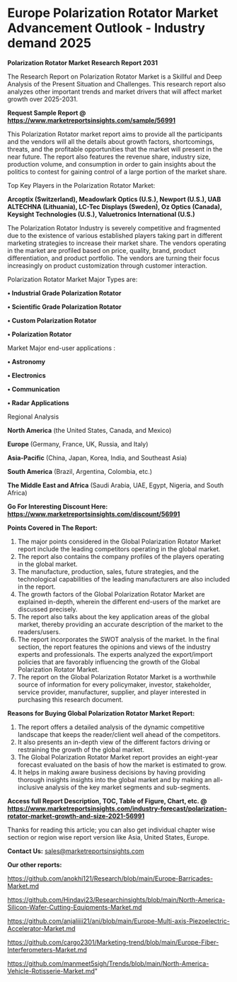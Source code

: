 # Europe Polarization Rotator Market Advancement Outlook - Industry demand 2025

<strong>Polarization Rotator Market Research Report 2031</strong>

The Research Report on Polarization Rotator Market is a Skillful and Deep Analysis of the Present Situation and Challenges. This research report also analyzes other important trends and market drivers that will affect market growth over 2025-2031.

<strong>Request Sample Report @ <a href=https://www.marketreportsinsights.com/sample/56991>https://www.marketreportsinsights.com/sample/56991</a></strong>

This Polarization Rotator market report aims to provide all the participants and the vendors will all the details about growth factors, shortcomings, threats, and the profitable opportunities that the market will present in the near future. The report also features the revenue share, industry size, production volume, and consumption in order to gain insights about the politics to contest for gaining control of a large portion of the market share.

Top Key Players in the Polarization Rotator Market:

<strong>Arcoptix (Switzerland), Meadowlark Optics (U.S.), Newport (U.S.), UAB ALTECHNA (Lithuania), LC-Tec Displays (Sweden), Oz Optics (Canada), Keysight Technologies (U.S.), Valuetronics International (U.S.)</strong>

The Polarization Rotator Industry is severely competitive and fragmented due to the existence of various established players taking part in different marketing strategies to increase their market share. The vendors operating in the market are profiled based on price, quality, brand, product differentiation, and product portfolio. The vendors are turning their focus increasingly on product customization through customer interaction.

Polarization Rotator Market Major Types are:

<strong>• Industrial Grade Polarization Rotator

• Scientific Grade Polarization Rotator

• Custom Polarization Rotator

• Polarization Rotator</strong>

Market Major end-user applications :

<strong>• Astronomy

• Electronics

• Communication

• Radar Applications</strong>

Regional Analysis

</u><strong><b>North America</b></strong> (the United States, Canada, and Mexico)

<strong><b>Europe </b></strong>(Germany, France, UK, Russia, and Italy)

<strong><b>Asia-Pacific</b></strong> (China, Japan, Korea, India, and Southeast Asia)

<strong><b>South America</b></strong> (Brazil, Argentina, Colombia, etc.)

<strong><b>The Middle East and Africa</b></strong> (Saudi Arabia, UAE, Egypt, Nigeria, and South Africa)

<strong>Go For Interesting Discount Here: <a href=https://www.marketreportsinsights.com/discount/56991>https://www.marketreportsinsights.com/discount/56991</a></strong>

<strong>Points Covered in The Report:</strong>
<ol>
  <li>The major points considered in the Global Polarization Rotator Market report include the leading competitors operating in the global market.</li>
  <li>The report also contains the company profiles of the players operating in the global market.</li>
  <li>The manufacture, production, sales, future strategies, and the technological capabilities of the leading manufacturers are also included in the report.</li>
  <li>The growth factors of the Global Polarization Rotator Market are explained in-depth, wherein the different end-users of the market are discussed precisely.</li>
  <li>The report also talks about the key application areas of the global market, thereby providing an accurate description of the market to the readers/users.</li>
  <li>The report incorporates the SWOT analysis of the market. In the final section, the report features the opinions and views of the industry experts and professionals. The experts analyzed the export/import policies that are favorably influencing the growth of the Global Polarization Rotator Market.</li>
  <li>The report on the Global Polarization Rotator Market is a worthwhile source of information for every policymaker, investor, stakeholder, service provider, manufacturer, supplier, and player interested in purchasing this research document.</li>
</ol>
<strong>Reasons for Buying Global Polarization Rotator Market Report:</strong>

<ol>
  <li>The report offers a detailed analysis of the dynamic competitive landscape that keeps the reader/client well ahead of the competitors.</li>
  <li>It also presents an in-depth view of the different factors driving or restraining the growth of the global market.</li>
  <li>The Global Polarization Rotator Market report provides an eight-year forecast evaluated on the basis of how the market is estimated to grow.</li>
  <li>It helps in making aware business decisions by having providing thorough insights insights into the global market and by making an all-inclusive analysis of the key market segments and sub-segments.</li>
</ol>
<strong>Access full Report Description, TOC, Table of Figure, Chart, etc. @ <a href=https://www.marketreportsinsights.com/industry-forecast/polarization-rotator-market-growth-and-size-2021-56991>https://www.marketreportsinsights.com/industry-forecast/polarization-rotator-market-growth-and-size-2021-56991</a></strong>


Thanks for reading this article; you can also get individual chapter wise section or region wise report version like Asia, United States, Europe.

<strong>Contact Us:</strong>
sales@marketreportsinsights.com

<strong>Our other reports:</strong>

<a href=https://github.com/anokhi121/Research/blob/main/Europe-Barricades-Market.md>https://github.com/anokhi121/Research/blob/main/Europe-Barricades-Market.md</a>

<a href=https://github.com/Hindavi23/Researchinsights/blob/main/North-America-Silicon-Wafer-Cutting-Equipments-Market.md>https://github.com/Hindavi23/Researchinsights/blob/main/North-America-Silicon-Wafer-Cutting-Equipments-Market.md</a>

<a href=https://github.com/anjaliiii21/ani/blob/main/Europe-Multi-axis-Piezoelectric-Accelerator-Market.md>https://github.com/anjaliiii21/ani/blob/main/Europe-Multi-axis-Piezoelectric-Accelerator-Market.md</a>

<a href=https://github.com/cargo2301/Marketing-trend/blob/main/Europe-Fiber-Interferometers-Market.md>https://github.com/cargo2301/Marketing-trend/blob/main/Europe-Fiber-Interferometers-Market.md</a>

<a href=https://github.com/manmeet5sigh/Trends/blob/main/North-America-Vehicle-Rotisserie-Market.md>https://github.com/manmeet5sigh/Trends/blob/main/North-America-Vehicle-Rotisserie-Market.md</a>"
